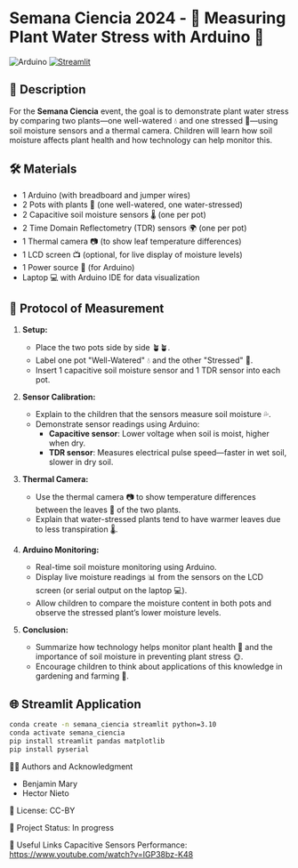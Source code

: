# Semana Ciencia 2024 - 🌿 Measuring Plant Water Stress with Arduino 🌱

![Arduino](https://img.shields.io/badge/-Arduino-00979D?style=for-the-badge&logo=Arduino&logoColor=white)
[![Streamlit](https://img.shields.io/badge/Streamlit-FF4B4B?style=for-the-badge&logo=streamlit&logoColor=white)](YOUR_STREAMLIT_LINK)

## 🌟 Description
For the **Semana Ciencia** event, the goal is to demonstrate plant water stress by comparing two plants—one well-watered 💧 and one stressed 🌵—using soil moisture sensors and a thermal camera. Children will learn how soil moisture affects plant health and how technology can help monitor this. 

## 🛠 Materials

- 1 Arduino (with breadboard and jumper wires)
- 2 Pots with plants 🌱 (one well-watered, one water-stressed)
- 2 Capacitive soil moisture sensors 🌡 (one per pot)
- 2 Time Domain Reflectometry (TDR) sensors 🌍 (one per pot)
- 1 Thermal camera 📷 (to show leaf temperature differences)
- 1 LCD screen 📺 (optional, for live display of moisture levels)
- 1 Power source 🔋 (for Arduino)
- Laptop 💻 with Arduino IDE for data visualization

## 📏 Protocol of Measurement

1. **Setup:**
   - Place the two pots side by side 🪴🪴.
   - Label one pot "Well-Watered" 💧 and the other "Stressed" 🌵.
   - Insert 1 capacitive soil moisture sensor and 1 TDR sensor into each pot.

2. **Sensor Calibration:**
   - Explain to the children that the sensors measure soil moisture 💦.
   - Demonstrate sensor readings using Arduino:
     - **Capacitive sensor**: Lower voltage when soil is moist, higher when dry.
     - **TDR sensor**: Measures electrical pulse speed—faster in wet soil, slower in dry soil.

3. **Thermal Camera:**
   - Use the thermal camera 📷 to show temperature differences between the leaves 🍃 of the two plants.
   - Explain that water-stressed plants tend to have warmer leaves due to less transpiration 🌡️.

4. **Arduino Monitoring:**
   - Real-time soil moisture monitoring using Arduino.
   - Display live moisture readings 📊 from the sensors on the LCD screen (or serial output on the laptop 💻).
   - Allow children to compare the moisture content in both pots and observe the stressed plant’s lower moisture levels.

5. **Conclusion:**
   - Summarize how technology helps monitor plant health 🌿 and the importance of soil moisture in preventing plant stress 🌞.
   - Encourage children to think about applications of this knowledge in gardening and farming 🚜.

## 🌐 Streamlit Application

```bash
conda create -n semana_ciencia streamlit python=3.10
conda activate semana_ciencia
pip install streamlit pandas matplotlib
pip install pyserial
```

👩‍🏫 Authors and Acknowledgment
- Benjamin Mary
- Hector Nieto

📜 License: CC-BY

🚧 Project Status: In progress

🔗 Useful Links
Capacitive Sensors Performance: https://www.youtube.com/watch?v=IGP38bz-K48

